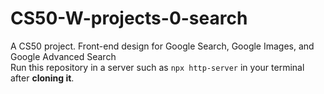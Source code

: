 # CS50-W-projects-0-search
A CS50 project. Front-end design for Google Search, Google Images, and Google Advanced Search <br>
Run this repository in a server such as `npx http-server` in your terminal after <b>cloning it</b>.
